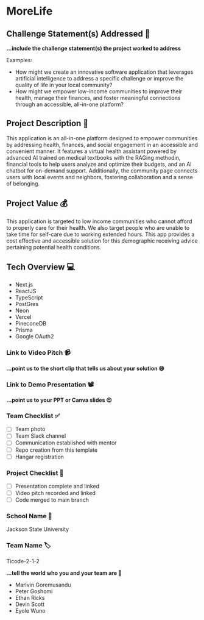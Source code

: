 # MoreLife

## Challenge Statement(s) Addressed 🎯
**...include the challenge statement(s) the project worked to address**

Examples:
* How might we create an innovative software application that leverages artificial intelligence to address a specific challenge or improve the quality of life in your local community?
* How might we empower low-income communities to improve their health, manage their finances, and foster meaningful connections through an accessible, all-in-one platform?

## Project Description 🤯
This application is an all-in-one platform designed to empower communities by addressing health, finances, and social engagement in an accessible and convenient manner. It features a virtual health assistant powered by advanced AI trained on medical textbooks with the RAGing methodin, financial tools to help users analyze and optimize their budgets, and an AI chatbot for on-demand support. Additionally, the community page connects users with local events and neighbors, fostering collaboration and a sense of belonging.

## Project Value 💰
This application is targeted to low income communities who cannot afford to properly care for their health. We also target people who are unable to take time for self-care due to working extended hours. This app provides a cost effective and accessible solution for this demographic receiving advice pertaining potential health conditions.

## Tech Overview 💻
* Next.js
* ReactJS
* TypeScript
* PostGres
* Neon
* Vercel
* PineconeDB
* Prisma
* Google OAuth2


### Link to Video Pitch 📹
**...point us to the short clip that tells us about your solution 😄**

### Link to Demo Presentation 📽
**...point us to your PPT or Canva slides 😍**

### Team Checklist ✅
- [ ] Team photo
- [ ] Team Slack channel
- [ ] Communication established with mentor
- [ ] Repo creation from this template
- [ ] Hangar registration

### Project Checklist 🏁
- [ ] Presentation complete and linked
- [ ] Video pitch recorded and linked
- [ ] Code merged to main branch

### School Name 🏫
Jackson State University

### Team Name 🏷
Ticode-2-1-2

**...tell the world who you and your team are 🙂**
* Marlvin Goremusandu
* Peter Goshomi
* Ethan Ricks
* Devin Scott
* Eyole Wuno
